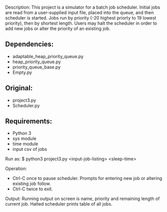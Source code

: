 Description:
This project is a simulator for a batch job scheduler. Initial jobs are read 
from a user-supplied input file, placed into the queue, and then scheduler is
started. Jobs run by priority (-20 highest priorty to 19 lowest priority), 
then by shortest length. Users may halt the scheduler in order to add new jobs or alter the priority of an existing job.

## Dependencies:
- adaptable_heap_priority_queue.py
- heap_priority_queue.py
- priority_queue_base.py
- Empty.py

## Original:
- project3.py
- Scheduler.py

## Requirements:
- Python 3  
- sys module
- time module
- input csv of jobs

Run as:
$ python3 project3.py \<input-job-listing\> \<sleep-time\>

Operation:
- Ctrl-C once to pause scheduler. Prompts for entering new job or altering
existing job follow. 
- Ctrl-C twice to exit.

Output:
Running output on screen is name, priority and remaining length of
current job. Halted scheduler prints table of all jobs.
